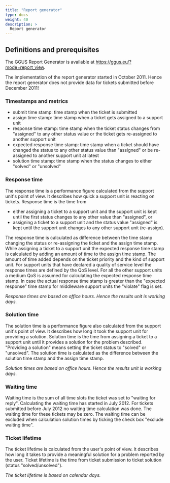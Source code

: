 ```yaml
---
title: "Report generator"
type: docs
weight: 40
description: >
  Report generator
---
```


## Definitions and prerequisites

The GGUS Report Generator is available at https://ggus.eu/?mode=report_view.

The implementation of the report generator started in October 2011. Hence the
report generator does not provide data for tickets submitted before December
2011!

### Timestamps and metrics

- submit time stamp: time stamp when the ticket is submitted
- assign time stamp: time stamp when a ticket gets assigned to a support unit
- response time stamp: time stamp when the ticket status changes from "assigned"
to any other status value or the ticket gets re-assigned to another support unit
- expected response time stamp: time stamp when a ticket should have changed the
status to any other status value than "assigned" or be re-assigned to another
support unit at latest
- solution time stamp: time stamp when the status changes to either "solved" or
"unsolved"

### Response time

The response time is a performance figure calculated from the support unit's
point of view. It describes how quick a support unit is reacting on tickets.
Response time is the time from
- either assigning a ticket to a support unit and the support unit is kept until
the first status changes to any other value than "assigned",
or
- assigning a ticket to a support unit and the status value "assigned" is kept
until the support unit changes to any other support unit (re-assign).

The response time is calculated as difference between the time stamp changing the
status or re-assigning the ticket and the assign time stamp. While assigning a
ticket to a support unit the expected response time stamp is calculated by adding
an amount of time to the assign time stamp. The amount of time added depends on
the ticket priority and the kind of support unit. For support units that have
declared a quality of service level the response times are defined by the QoS level.
For all the other support units a medium QoS is assumed for calculating the expected
response time stamp. In case the actual response time stamp is greater than the
"expected response" time stamp for middleware support units the "violate" flag is set.

*Response times are based on office hours. Hence the results unit is working days.*

### Solution time

The solution time is a performance figure also calculated from the support unit's
point of view. It describes how long it took the support unit for providing a solution.
Solution time is the time from assigning a ticket to a support unit until it provides
a solution for the problem described. "Providing a solution" means setting the ticket
status to "solved" or "unsolved". The solution time is calculated as the difference
between the solution time stamp and the assign time stamp.

*Solution times are based on office hours. Hence the results unit is working days.*

### Waiting time

Waiting time is the sum of all time slots the ticket was set to "waiting for reply".
Calculating the waiting time has started in July 2012. For tickets submitted before
July 2012 no waiting time calculation was done. The waiting time for these tickets may
be zero. The waiting time can be excluded when calculation solution times by ticking the
check box "exclude waiting time".

### Ticket lifetime

The ticket lifetime is calculated from the user's point of view. It describes how long
it takes to provide a meaningful solution for a problem reported by the user. Ticket
lifetime is the time from ticket submission to ticket solution (status "solved/unsolved").

*The ticket lifetime is based on calendar days.*

